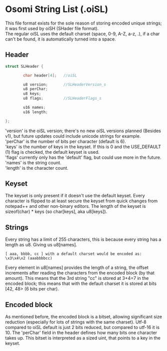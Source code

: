 # Osomi String List (.oiSL)
This file format exists for the sole reason of storing encoded unique strings; it was first used by oiSH (SHader file format).  
The regular oiSL uses the default charset (space, 0-9, A-Z, a-z, .), if a char can't be found, it is automatically turned into a space.
## Header
```cpp
struct SLHeader {

		char header[4];   //oiSL

		u8 version;       //SLHeaderVersion_s
		u8 perChar;
		u8 keys;
		u8 flags;         //SLHeaderFlags_s

		u16 names;
		u16 length;

};
```
'version' is the oiSL version; there's no new oiSL versions planned (Besides v1), but future updates could include unicode strings for example.  
'perChar' is the number of bits per character (default is 6).  
'keys' is the number of keys in the keyset. If this is 0 and the USE_DEFAULT (1) flag is checked, the default keyset is used.  
'flags' currently only has the 'default' flag, but could use more in the future.  
'names' is the string count.  
'length' is the character count.
## Keyset
The keyset is only present if it doesn't use the default keyset. Every character is flipped to at least secure the keyset from quick changes from notepad++ and other non-binary editors. The length of the keyset is sizeof(char) * keys (so char[keys], aka u8[keys]).
## Strings
Every string has a limit of 255 characters, this is because every string has a length as u8. Giving us u8[names].  
```
[ aaa, bbbb, cc ] with a default charset would be encoded as:
\x3\x4\x2 (aaabbbbcc)
```
Every element in u8[names] provides the length of a string, the offset increments after reading the characters from the encoded block (by that amount). This means that the 3rd string "cc" is stored at 3+4=7 in the encoded block; this means that with the default charset it is stored at bits [42, 48> (6 bits per char).
## Encoded block
As mentioned before, the encoded block is a bitset, allowing significant size reduction (especially for lots of strings with the same charset). Utf-8 compared to oiSL default is just 2 bits reduced, but compared to utf-16 it is 10. The 'perChar' field in the header defines how many bits one character takes up. This bitset is interpreted as a sized uint, that points to a key in the keyset.
